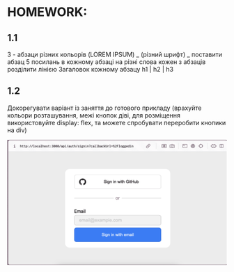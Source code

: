 # HOMEWORK:

## 1.1

3 - абзаци різних кольорів (LOREM IPSUM)
_ (різний шрифт)
_ поставити абзац
5 посилань в кожному абзаці на різні слова
кожен з абзаців розділити лінією
Загаловок кожному абзацу h1 | h2 | h3

## 1.2

Докорегувати варіант із заняття до готового прикладу (врахуйте кольори розташування, межі кнопок діві, для розміщення використовуйте display: flex, та можете спробувати переробити кнопики на div)

<img src="./homework/photos/example.png" alt="Приклад результату"/>
